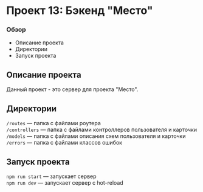 # Проект 13: Бэкенд "Место" 

### Обзор
* Описание проекта
* Директории
* Запуск проекта

## Описание проекта
Данный проект - это сервер для проекта "Место". 

## Директории

`/routes` — папка с файлами роутера  
`/controllers` — папка с файлами контроллеров пользователя и карточки  
`/models` — папка с файлами описания схем пользователя и карточки  
`/errors` — папка с файлами классов ошибок  

## Запуск проекта

`npm run start` — запускает сервер  
`npm run dev` — запускает сервер с hot-reload  


